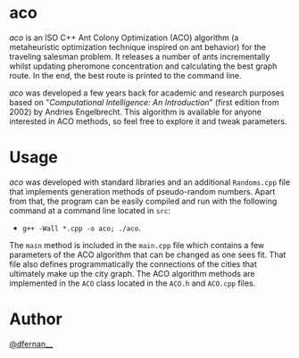 # aco

*aco* is an ISO C++ Ant Colony Optimization (ACO) algorithm (a metaheuristic optimization technique inspired on ant behavior) for the traveling salesman problem. It releases a number of ants incrementally whilst updating pheromone concentration and calculating the best graph route. In the end, the best route is printed to the command line.

*aco* was developed a few years back for academic and research purposes based on "*Computational Intelligence: An Introduction*" (first edition from 2002) by Andries Engelbrecht. This algorithm is available for anyone interested in ACO methods, so feel free to explore it and tweak parameters.

# Usage

*aco* was developed with standard libraries and an additional `Randoms.cpp` file that implements generation methods of pseudo-random numbers. Apart from that, the program can be easily compiled and run with the following command at a command line located in `src`:

* `g++ -Wall *.cpp -o aco; ./aco`.

The `main` method is included in the `main.cpp` file which contains a few parameters of the ACO algorithm that can be changed as one sees fit. That file also defines programmatically the connections of the cities that ultimately make up the city graph. The ACO algorithm methods are implemented in the `ACO` class located in the `ACO.h` and `ACO.cpp` files.

# Author

[@dfernan__](https://twitter.com/dfernan__)